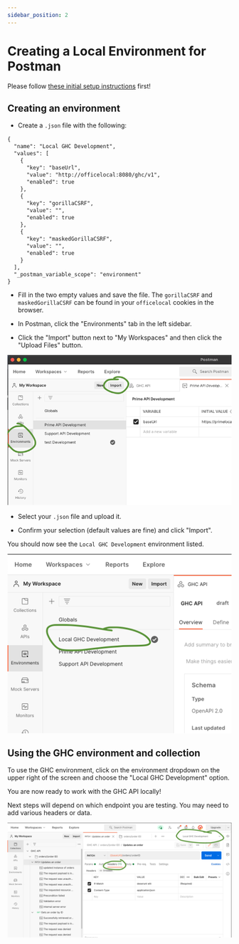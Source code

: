 ```yaml
---
sidebar_position: 2
---
```


# Creating a Local Environment for Postman

Please follow [these initial setup instructions](setting-up-postman.md) first!

## Creating an environment

- Create a `.json` file with the following:

```
{
  "name": "Local GHC Development",
  "values": [
    {
      "key": "baseUrl",
      "value": "http://officelocal:8080/ghc/v1",
      "enabled": true
    },
    {
      "key": "gorillaCSRF",
      "value": "",
      "enabled": true
    },
    {
      "key": "maskedGorillaCSRF",
      "value": "",
      "enabled": true
    }
  ],
  "_postman_variable_scope": "environment"
}
```

- Fill in the two empty values and save the file. The `gorillaCSRF` and `maskedGorillaCSRF` can be found in your `officelocal` cookies in the browser.

- In Postman, click the "Environments" tab in the left sidebar.

- Click the "Import" button next to "My Workspaces" and then click the "Upload Files" button.

![Screenshot of Postman Environments](/img/postman/ghc-postman-env-setup.png)

- Select your `.json` file and upload it.

- Confirm your selection (default values are fine) and click "Import".

You should now see the `Local GHC Development` environment listed.

![Screenshot of Postman Environments](/img/postman/ghc-postman-local-env.png)


## Using the GHC environment and collection

To use the GHC environment, click on the environment dropdown on the upper right of the screen and choose the "Local GHC Development" option.

You are now ready to work with the GHC API locally!

Next steps will depend on which endpoint you are testing. You may need to add various headers or data.

![Screenshot of Postman Environment example](/img/postman/ghc-postman-final-setup.png)
